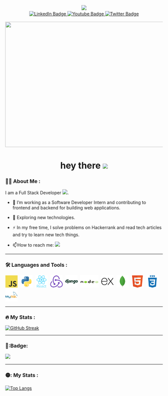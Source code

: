 <div id="header" align="center">
  <img src="https://miro.medium.com/max/850/1*IRGHmiGsa16stedQvIaZfw.gif" width="200"/>
</div>
<div id="badges" align="center">
  <a href="https://www.linkedin.com/in/abhishek-raut-923865147/">
    <img src="https://img.shields.io/badge/LinkedIn-blue?style=for-the-badge&logo=linkedin&logoColor=white" alt="LinkedIn Badge"/>
  </a>
  <a href="https://www.hackerrank.com/abhishekdraut121">
    <img src="https://img.shields.io/badge/-Hackerrank-2EC866?style=for-the-badge&logo=HackerRank&logoColor=white" alt="Youtube Badge"/>
  </a>
  <a href="https://www.linkedin.com/in/abhishek-raut-923865147/">
    <img src="https://img.shields.io/badge/Twitter-blue?style=for-the-badge&logo=twitter&logoColor=white" alt="Twitter Badge"/>
  </a>
  <div>
    <img src="https://komarev.com/ghpvc/?username=abhishekdraut&style=flat-square&color=blue" alt=""/>
  </div>
  <div id="header" align="center">
    <img src="https://media.giphy.com/media/qgQUggAC3Pfv687qPC/giphy.gif" width="600" height="400"/>
  </div>

 </div>
<div>
<h1 align="center">
  hey there
  <img src="https://media.giphy.com/media/hvRJCLFzcasrR4ia7z/giphy.gif" width="40" />
</h1>
</div>




### :man_technologist: About Me :
I am a Full Stack Developer <img src="https://media.giphy.com/media/WUlplcMpOCEmTGBtBW/giphy.gif" width="30">.
- :telescope: I’m working as a Software Developer Intern and contributing to frontend and backend for building web applications.

- :seedling: Exploring new technologies.

- :zap: In my free time, I solve problems on Hackerrank and read tech articles and try to learn new tech things.

- :mailbox:How to reach me: <a href="https://www.linkedin.com/in/abhishek-raut-923865147/"><img src="https://img.shields.io/badge/LinkedIn-0077B5?style=for-the-badge&logo=linkedin&logoColor=white" width="70" ></a>

---

### :hammer_and_wrench: Languages and Tools :
<div>
<img src="https://github.com/devicons/devicon/blob/master/icons/javascript/javascript-original.svg" title="HTML5" alt="HTML" width="40" height="40"/>&nbsp;
<img src="https://github.com/devicons/devicon/blob/master/icons/python/python-original.svg" title="HTML5" alt="HTML" width="40" height="40"/>&nbsp; 
<img src="https://github.com/devicons/devicon/blob/master/icons/react/react-original-wordmark.svg" title="React" alt="React" width="40" height="40"/>&nbsp;
<img src="https://github.com/devicons/devicon/blob/master/icons/redux/redux-original.svg" title="Redux" alt="Redux " width="40" height="40"/>&nbsp;
<img src="https://github.com/devicons/devicon/blob/master/icons/django/django-plain-wordmark.svg"  title="CSS3" alt="CSS" width="40" height="40"/>&nbsp;
<img src="https://github.com/devicons/devicon/blob/master/icons/nodejs/nodejs-original-wordmark.svg" title="NodeJS" alt="NodeJS" width="60" height="40"/>&nbsp;
<img src="https://github.com/devicons/devicon/blob/master/icons/express/express-original.svg" title="ExpressJS" alt="NodeJS" width="40" height="40"/>&nbsp;
<img src="https://github.com/devicons/devicon/blob/master/icons/mongodb/mongodb-original.svg" title="MongoDB" alt="NodeJS" width="40" height="40"/>&nbsp;
<img src="https://github.com/devicons/devicon/blob/master/icons/html5/html5-original.svg"  title="CSS3" alt="CSS" width="40" height="40"/>&nbsp;
<img src="https://github.com/devicons/devicon/blob/master/icons/css3/css3-plain-wordmark.svg"  title="CSS3" alt="CSS" width="40" height="40"/>&nbsp;
<img src="https://github.com/devicons/devicon/blob/master/icons/mysql/mysql-original-wordmark.svg" title="MySQL"  alt="MySQL" width="40" height="40"/>&nbsp;
</div>

---

### :fire: My Stats :

[![GitHub Streak](http://github-readme-streak-stats.herokuapp.com?user=abhishekdraut&theme=dark&background=000000)](https://git.io/streak-stats)

---
### 🔵:Badge:
<img src="https://github-readme-stats.vercel.app/api?username=abhishekdraut&theme=dark">

---
### 🟡: My Stats :
[![Top Langs](https://github-readme-stats.vercel.app/api/top-langs/?username=abhishekdraut&theme=dark)](https://github.com/anuraghazra/github-readme-stats)


